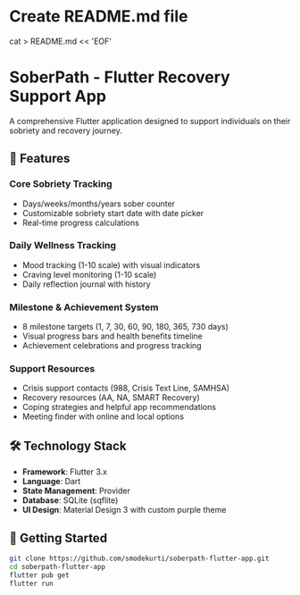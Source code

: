 # Create README.md file
cat > README.md << 'EOF'
# SoberPath - Flutter Recovery Support App

A comprehensive Flutter application designed to support individuals on their sobriety and recovery journey.

## 🎯 Features

### Core Sobriety Tracking
- Days/weeks/months/years sober counter
- Customizable sobriety start date with date picker
- Real-time progress calculations

### Daily Wellness Tracking
- Mood tracking (1-10 scale) with visual indicators
- Craving level monitoring (1-10 scale)
- Daily reflection journal with history

### Milestone & Achievement System
- 8 milestone targets (1, 7, 30, 60, 90, 180, 365, 730 days)
- Visual progress bars and health benefits timeline
- Achievement celebrations and progress tracking

### Support Resources
- Crisis support contacts (988, Crisis Text Line, SAMHSA)
- Recovery resources (AA, NA, SMART Recovery)
- Coping strategies and helpful app recommendations
- Meeting finder with online and local options

## 🛠️ Technology Stack

- **Framework**: Flutter 3.x
- **Language**: Dart
- **State Management**: Provider
- **Database**: SQLite (sqflite)
- **UI Design**: Material Design 3 with custom purple theme

## 🚀 Getting Started

```bash
git clone https://github.com/smodekurti/soberpath-flutter-app.git
cd soberpath-flutter-app
flutter pub get
flutter run
